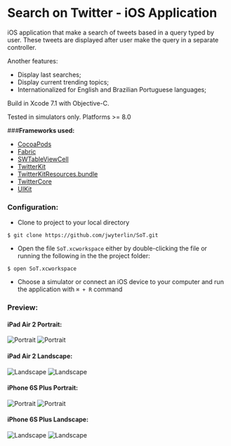 # Search on Twitter - iOS Application

iOS application that make a search of tweets based in a query typed by user. These tweets are displayed after user make the query in a separate controller.

Another features:

- Display last searches;
- Display current trending topics;
- Internationalized for English and Brazilian Portuguese languages;

Build in Xcode 7.1 with Objective-C.

Tested in simulators only. Platforms >= 8.0

###__Frameworks used:__

- [CocoaPods](https://cocoapods.org/)
- [Fabric](https://github.com/twitterdev/cannonball-ios/tree/master/Fabric.framework)
- [SWTableViewCell](https://github.com/CEWendel/SWTableViewCell)
- [TwitterKit](https://github.com/twitterdev/cannonball-ios/tree/master/TwitterKit.framework)
- [TwitterKitResources.bundle](https://github.com/twitterdev/cannonball-ios/tree/master/TwitterKit.framework/Versions/A/Resources/TwitterKitResources.bundle)
- [TwitterCore](https://github.com/twitterdev/cannonball-ios/tree/master/TwitterCore.framework)
- [UIKit](https://developer.apple.com/library/ios/documentation/UIKit/Reference/UIKit_Framework/)

### Configuration:

- Clone to project to your local directory
```
$ git clone https://github.com/jwyterlin/SoT.git
```
- Open the file `SoT.xcworkspace` either by double-clicking the file or running the following in the the project folder:

```
$ open SoT.xcworkspace
```
- Choose a simulator or connect an iOS device to your computer and run the application with  `⌘ + R` command

### Preview:

#### iPad Air 2 Portrait:

![Portrait](https://github.com/jwyterlin/SoT/blob/master/Screenshot/iPad-Air-2-Portrait-Main.png)
![Portrait](https://github.com/jwyterlin/SoT/blob/master/Screenshot/iPad-Air-2-Portrait-Detail.png)

#### iPad Air 2 Landscape:

![Landscape](https://github.com/jwyterlin/SoT/blob/master/Screenshot/iPad-Air-2-Landscape-Main.png)
![Landscape](https://github.com/jwyterlin/SoT/blob/master/Screenshot/iPad-Air-2-Landscape-Detail.png)

#### iPhone 6S Plus Portrait:

![Portrait](https://github.com/jwyterlin/SoT/blob/master/Screenshot/iPhone-6S-Plus-Portrait-Main.png)
![Portrait](https://github.com/jwyterlin/SoT/blob/master/Screenshot/iPhone-6S-Plus-Portrait-Detail.png)

#### iPhone 6S Plus Landscape:

![Landscape](https://github.com/jwyterlin/SoT/blob/master/Screenshot/iPhone-6S-Plus-Landscape-Main.png)
![Landscape](https://github.com/jwyterlin/SoT/blob/master/Screenshot/iPhone-6S-Plus-Landscape-Detail.png)
